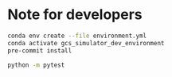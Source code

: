# Note for developers

```sh
conda env create --file environment.yml
conda activate gcs_simulator_dev_environment
pre-commit install

python -m pytest
```
